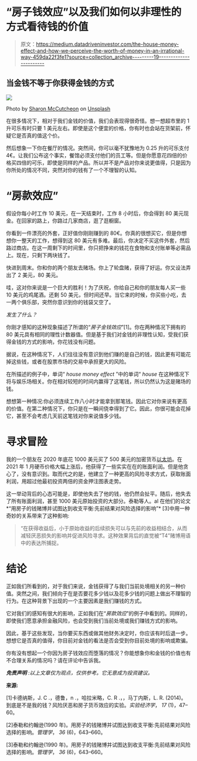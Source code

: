 # “房子钱效应”以及我们如何以非理性的方式看待钱的价值

> 原文：<https://medium.datadriveninvestor.com/the-house-money-effect-and-how-we-perceive-the-worth-of-money-in-an-irrational-way-459da22f3fe1?source=collection_archive---------19----------------------->

## 当金钱不等于你获得金钱的方式

![](img/b359cd89bc200c9db861d928f39f2e43.png)

Photo by [Sharon McCutcheon](https://unsplash.com/@sharonmccutcheon?utm_source=medium&utm_medium=referral) on [Unsplash](https://unsplash.com?utm_source=medium&utm_medium=referral)

在很多情况下，相对于我们金钱的价值，我们会表现得很奇怪。想一想超市里的 1 升可乐有时只要 1 美元左右。即使是这个便宜的价格，你有时也会站在货架前，怀疑它是否真的值这个价。

然后想象一下你在餐厅的情况。突然间，你可以毫不犹豫地为 0.25 升的可乐支付 4€。让我们公布这个事实，餐馆必须支付他们的员工等。但是你愿意花四倍的价格买四倍的可乐，即使是同样的产品。所以并不是产品对你来说更值得，只是因为你所处的情况不同，突然对你的钱有了一个不理智的认知。

# “房款效应”

假设你每小时工作 10 美元，在一天结束时，工作 8 小时后，你会得到 80 美元现金。在回家的路上，你路过几家商店，逛了逛橱窗。

你看到一件漂亮的外套，正好值你刚刚赚到的 80€。你真的很想买它，但是你想想你一整天的工作，想得到这 80 美元有多难。最后，你决定不买这件外套，然后路过商店。在这一周剩下的时间里，你只把挣来的钱花在食物和支付账单等必需品上。现在，只剩下两块钱了。

快进到周末。你和你的两个朋友去赌场。你上了轮盘赌，获得了好运。你又设法弄出了 2 美元，80 美元。

哇，这对你来说是一个巨大的胜利！为了庆祝，你给自己和你的朋友每人买一些 10 美元的鸡尾酒。还剩 50 美元，但时间还早。当它来的时候，你买些小吃，去一两个俱乐部，突然你意识到你的钱袋又空了。

*发生了什么？*

你刚才感知的这种现象描述了所谓的“*房子金钱效应*”[1]。你在两种情况下拥有的 80 美元具有相同的理性计数器值。但是基于我们对金钱的非理性认知，受我们获得金钱的方式的影响，你花钱没有问题。

据说，在这种情况下，人们往往没有意识到他们赚的是自己的钱，因此更有可能花掉这些钱，或者在股票市场的交易中承担更大的风险。

在所描述的例子中，单词“ *house money effect* ”中的单词“ *house* 在这种情况下将与娱乐场相关。你在相对较短的时间内赢得了这笔钱，所以仍然认为这是赌场的钱。

想想第一种情况:你必须连续工作八小时才能拿到那笔钱。因此它对你来说有更高的价值。在第二种情况下，你只是在一瞬间侥幸得到了它。因此，你很可能会花掉它，甚至不会考虑几天前这笔钱对你来说值多少钱。

# 寻求冒险

我的一个朋友在 2020 年底花 1000 美元买了 500 美元的加密货币[以太坊](https://ethereum.org/en/)。在 2021 年 1 月硬币价格大幅上涨后，他获得了一些实实在在的账面利润。但是他贪心了，没有意识到。取而代之的是，他建立了一种更高的风险寻求方式，获取账面利润，用超过他最初投资两倍的资金押注图表走势。

这一举动背后的心态可能是，即使他失去了他的钱，他仍然会扯平。随后，他失去了所有账面利润，甚至 1000 美元原始投资的大部分。泰勒等人。al 在他们的论文*“用房子的钱赌博并试图达到收支平衡:先前结果对风险选择的影响”* [3]中用一种奇妙的关系带来了这种影响:

> “在获得收益后，小于原始收益的后续损失可以与先前的收益相结合，从而减轻厌恶损失的影响并促进风险寻求。这种效果背后的直觉被“T4”赌博用语中的表达所捕捉。

# 结论

正如我们所看到的，对于我们来说，金钱获得了与我们当前处境相关的另一种价值。突然之间，我们倾向于在是否要花多少钱以及花多少钱的问题上做出不理智的行为。在这种背景下出现的一个主要因素是我们赚钱的方式。

它对我们的感知有很大的影响，正如我们在“*房款效应*”的例子中看到的。同样的，即使我们愿意承担金融风险，也会受到我们当前处境或我们赚钱方式的影响。

因此，基于这些发现，当你要买东西或做其他财务决定时，你应该有时后退一步。想想它是否真的值得，你目前对金钱的看法是否会受到你目前处境的影响或欺骗。

你有没有想起一个你因为房子钱效应而堕落的情况？你能想象你和金钱的价值也有不合理关系的情况吗？请在评论中告诉我。

***免责声明*** *:以上文章仅为观点，仅供参考。它无意成为投资建议。*

**来源:**

[1]卡德纳斯，J. C .，德鲁，n .，哈拉米略，C. R .，，马丁内斯，L. R. (2014)。到底是不是我的钱？风险厌恶和房子货币效应的实验。*实验经济学*， *17* (1)，47–60。

[2]泰勒和约翰逊(1990 年)。用房子的钱赌博并试图达到收支平衡:先前结果对风险选择的影响。*管理学*， *36* (6)，643–660。

[3]泰勒和约翰逊(1990 年)。用房子的钱赌博并试图达到收支平衡:先前结果对风险选择的影响。*管理学*， *36* (6)，643–660。
